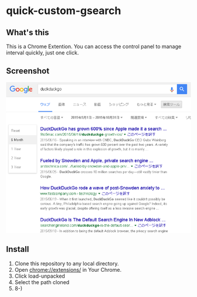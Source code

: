 # quick-custom-gsearch

## What's this

This is a Chrome Extention.
You can access the control panel to manage interval quickly, just one click.

## Screenshot

![Screenshot](./capture.png)

## Install

1. Clone this repository to any local directory.
2. Open <chrome://extensions/> in Your Chrome.
3. Click load-unpacked 
4. Select the path cloned
5. 8-)
